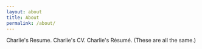 ```yaml
---
layout: about
title: About
permalink: /about/
---
```

<!-- 
## Pithy Narrative

Charlie -->

<!-- 
You can find the source code for Minima at GitHub:
[jekyll][jekyll-organization] /
[minima](https://github.com/jekyll/minima)

You can find the source code for Jekyll at GitHub:
[jekyll][jekyll-organization] /
[jekyll](https://github.com/jekyll/jekyll)


[jekyll-organization]: https://github.com/jekyll
 -->

Charlie's Resume. Charlie's CV. Charlie's Résumé. (These are all the same.) <br>

